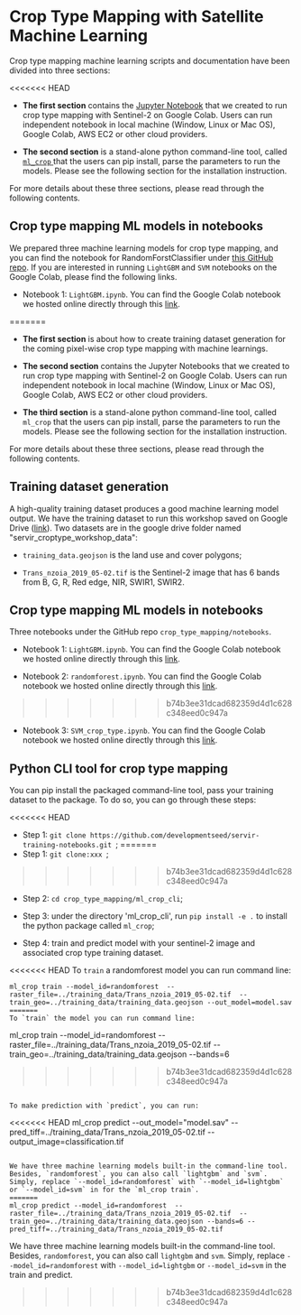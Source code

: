 # Crop Type Mapping with Satellite Machine Learning
Crop type mapping machine learning scripts and documentation have been divided into three sections:

<<<<<<< HEAD
- **The first section** contains the [Jupyter Notebook](/notebooks) that we created to run crop type mapping with Sentinel-2 on Google Colab. Users can run independent notebook in local machine (Window, Linux or Mac OS), Google Colab, AWS EC2 or other cloud providers.

- **The second section** is a stand-alone python command-line tool, called [`ml_crop` ](/ml_crop_cli)that the users can pip install, parse the parameters to run the models. Please see the following section for the installation instruction.

For more details about these three sections, please read through the following contents.


## Crop type mapping ML models in notebooks
We prepared three machine learning models for crop type mapping, and you can find the notebook for RandomForstClassifier under [this GitHub repo](/notebooks/). If you are interested in running `LightGBM` and  `SVM` notebooks on the Google Colab, please find the following links.

- Notebook 1: `LightGBM.ipynb`. You can find the Google Colab notebook we hosted online directly through this [link](https://colab.research.google.com/drive/1wcz5PRDmM3MvSccqgb5WXpWmVuGB2jYh).

=======
- **The first section** is about how to create training dataset generation for the coming pixel-wise crop type mapping with machine learnings.

- **The second section** contains the Jupyter Notebooks that we created to run crop type mapping with Sentinel-2 on Google Colab. Users can run independent notebook in local machine (Window, Linux or Mac OS), Google Colab, AWS EC2 or other cloud providers.

- **The third section** is a stand-alone python command-line tool, called `ml_crop` that the users can pip install, parse the parameters to run the models. Please see the following section for the installation instruction.

For more details about these three sections, please read through the following contents.

## Training dataset generation
A high-quality training dataset produces a good machine learning model output. We have the training dataset to run this workshop saved on Google Drive ([link](https://drive.google.com/drive/folders/1jM2mBsJ81QfmyaKZNeXSTyi_IOVr_3Vs?usp=sharing)). Two datasets are in the google drive folder named "servir_croptype_workshop_data":

- `training_data.geojson` is the land use and cover polygons;

- `Trans_nzoia_2019_05-02.tif` is the Sentinel-2 image that has 6 bands from B, G, R, Red edge, NIR, SWIR1, SWIR2.


## Crop type mapping ML models in notebooks

Three notebooks under the GitHub repo `crop_type_mapping/notebooks`.

- Notebook 1: `LightGBM.ipynb`. You can find the Google Colab notebook we hosted online directly through this [link](https://colab.research.google.com/drive/1wcz5PRDmM3MvSccqgb5WXpWmVuGB2jYh).

- Notebook 2: `randomforest.ipynb`. You can find the Google Colab notebook we hosted online directly through this [link](https://colab.research.google.com/drive/1NIuDieA5ep45hFboJFbaI3Lg6iZX5GFG).

>>>>>>> b74b3ee31dcad682359d4d1c628c348eed0c947a
- Notebook 3: `SVM_crop_type.ipynb`. You can find the Google Colab notebook we hosted online directly through this [link](https://colab.research.google.com/drive/1Q1Wki8m4iL8q1hU3S4rr83c8V0dPTMLl).


## Python CLI tool for crop type mapping

You can pip install the packaged command-line tool, pass your training dataset to the package.
To do so, you can go through these steps:

<<<<<<< HEAD
- Step 1: `git clone https://github.com/developmentseed/servir-training-notebooks.git `;
=======
- Step 1: `git clone:xxx `;
>>>>>>> b74b3ee31dcad682359d4d1c628c348eed0c947a

- Step 2: `cd crop_type_mapping/ml_crop_cli`;

- Step 3: under the directory 'ml_crop_cli', run `pip install -e .` to install the python package called `ml_crop`;

- Step 4: train and predict model with your sentinel-2 image and associated crop type training dataset.

<<<<<<< HEAD
To `train` a randomforest model you can run command line:

```
ml_crop train --model_id=randomforest  --raster_file=../training_data/Trans_nzoia_2019_05-02.tif  --train_geo=../training_data/training_data.geojson --out_model=model.sav
=======
To `train` the model you can run command line:

```
ml_crop train --model_id=randomforest  --raster_file=../training_data/Trans_nzoia_2019_05-02.tif  --train_geo=../training_data/training_data.geojson --bands=6
>>>>>>> b74b3ee31dcad682359d4d1c628c348eed0c947a
```

To make prediction with `predict`, you can run:

```
<<<<<<< HEAD
ml_crop predict --out_model="model.sav" --pred_tiff=../training_data/Trans_nzoia_2019_05-02.tif --output_image=classification.tif
```

We have three machine learning models built-in the command-line tool. Besides, `randomforest`, you can also call `lightgbm` and `svm`. Simply, replace `--model_id=randomforest` with `--model_id=lightgbm` or `--model_id=svm` in for the `ml_crop train`.
=======
ml_crop predict --model_id=randomforest  --raster_file=../training_data/Trans_nzoia_2019_05-02.tif  --train_geo=../training_data/training_data.geojson --bands=6 --pred_tiff=../training_data/Trans_nzoia_2019_05-02.tif
```

We have three machine learning models built-in the command-line tool. Besides, `randomforest`, you can also call `lightgbm` and `svm`. Simply, replace `--model_id=randomforest` with `--model_id=lightgbm` or `--model_id=svm` in the train and predict.
>>>>>>> b74b3ee31dcad682359d4d1c628c348eed0c947a
